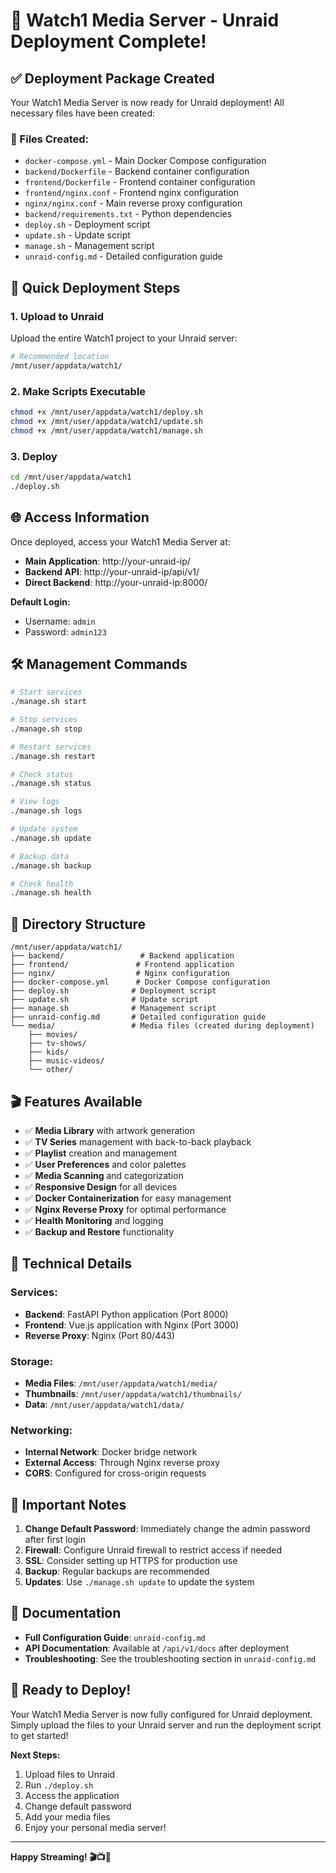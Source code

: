 # 🚀 Watch1 Media Server - Unraid Deployment Complete!

## ✅ **Deployment Package Created**

Your Watch1 Media Server is now ready for Unraid deployment! All necessary files have been created:

### **📁 Files Created:**
- `docker-compose.yml` - Main Docker Compose configuration
- `backend/Dockerfile` - Backend container configuration
- `frontend/Dockerfile` - Frontend container configuration
- `frontend/nginx.conf` - Frontend nginx configuration
- `nginx/nginx.conf` - Main reverse proxy configuration
- `backend/requirements.txt` - Python dependencies
- `deploy.sh` - Deployment script
- `update.sh` - Update script
- `manage.sh` - Management script
- `unraid-config.md` - Detailed configuration guide

## 🎯 **Quick Deployment Steps**

### **1. Upload to Unraid**
Upload the entire Watch1 project to your Unraid server:
```bash
# Recommended location
/mnt/user/appdata/watch1/
```

### **2. Make Scripts Executable**
```bash
chmod +x /mnt/user/appdata/watch1/deploy.sh
chmod +x /mnt/user/appdata/watch1/update.sh
chmod +x /mnt/user/appdata/watch1/manage.sh
```

### **3. Deploy**
```bash
cd /mnt/user/appdata/watch1
./deploy.sh
```

## 🌐 **Access Information**

Once deployed, access your Watch1 Media Server at:
- **Main Application**: http://your-unraid-ip/
- **Backend API**: http://your-unraid-ip/api/v1/
- **Direct Backend**: http://your-unraid-ip:8000/

**Default Login:**
- Username: `admin`
- Password: `admin123`

## 🛠️ **Management Commands**

```bash
# Start services
./manage.sh start

# Stop services
./manage.sh stop

# Restart services
./manage.sh restart

# Check status
./manage.sh status

# View logs
./manage.sh logs

# Update system
./manage.sh update

# Backup data
./manage.sh backup

# Check health
./manage.sh health
```

## 📂 **Directory Structure**

```
/mnt/user/appdata/watch1/
├── backend/                 # Backend application
├── frontend/               # Frontend application
├── nginx/                  # Nginx configuration
├── docker-compose.yml      # Docker Compose configuration
├── deploy.sh              # Deployment script
├── update.sh              # Update script
├── manage.sh              # Management script
├── unraid-config.md       # Detailed configuration guide
└── media/                 # Media files (created during deployment)
    ├── movies/
    ├── tv-shows/
    ├── kids/
    ├── music-videos/
    └── other/
```

## 🎬 **Features Available**

- ✅ **Media Library** with artwork generation
- ✅ **TV Series** management with back-to-back playback
- ✅ **Playlist** creation and management
- ✅ **User Preferences** and color palettes
- ✅ **Media Scanning** and categorization
- ✅ **Responsive Design** for all devices
- ✅ **Docker Containerization** for easy management
- ✅ **Nginx Reverse Proxy** for optimal performance
- ✅ **Health Monitoring** and logging
- ✅ **Backup and Restore** functionality

## 🔧 **Technical Details**

### **Services:**
- **Backend**: FastAPI Python application (Port 8000)
- **Frontend**: Vue.js application with Nginx (Port 3000)
- **Reverse Proxy**: Nginx (Port 80/443)

### **Storage:**
- **Media Files**: `/mnt/user/appdata/watch1/media/`
- **Thumbnails**: `/mnt/user/appdata/watch1/thumbnails/`
- **Data**: `/mnt/user/appdata/watch1/data/`

### **Networking:**
- **Internal Network**: Docker bridge network
- **External Access**: Through Nginx reverse proxy
- **CORS**: Configured for cross-origin requests

## 🚨 **Important Notes**

1. **Change Default Password**: Immediately change the admin password after first login
2. **Firewall**: Configure Unraid firewall to restrict access if needed
3. **SSL**: Consider setting up HTTPS for production use
4. **Backup**: Regular backups are recommended
5. **Updates**: Use `./manage.sh update` to update the system

## 📖 **Documentation**

- **Full Configuration Guide**: `unraid-config.md`
- **API Documentation**: Available at `/api/v1/docs` after deployment
- **Troubleshooting**: See the troubleshooting section in `unraid-config.md`

## 🎉 **Ready to Deploy!**

Your Watch1 Media Server is now fully configured for Unraid deployment. Simply upload the files to your Unraid server and run the deployment script to get started!

**Next Steps:**
1. Upload files to Unraid
2. Run `./deploy.sh`
3. Access the application
4. Change default password
5. Add your media files
6. Enjoy your personal media server!

---

**Happy Streaming! 🎬📺🎵**

